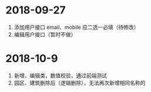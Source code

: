 # 2018-09-27

1. 添加用户接口 email、mobile 应二选一必填（待修改）
2. 编辑用户接口（暂时不做）

# 2018-10-9

1. 新增、编辑类，数值校验，通过前端测试
2. 园区、建筑删除后（逻辑删除），无法再次新增相同名称的